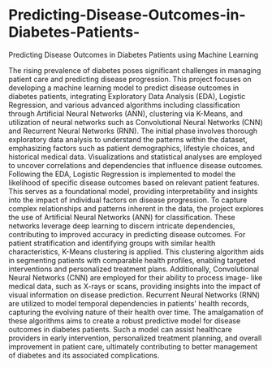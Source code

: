 # Predicting-Disease-Outcomes-in-Diabetes-Patients-
Predicting Disease Outcomes in Diabetes Patients using Machine Learning


The rising prevalence of diabetes poses significant challenges in managing patient care and
predicting disease progression. This project focuses on developing a machine learning model to
predict disease outcomes in diabetes patients, integrating Exploratory Data Analysis (EDA), Logistic
Regression, and various advanced algorithms including classification through Artificial Neural
Networks (ANN), clustering via K-Means, and utilization of neural networks such as Convolutional
Neural Networks (CNN) and Recurrent Neural Networks (RNN).
The initial phase involves thorough exploratory data analysis to understand the patterns within the
dataset, emphasizing factors such as patient demographics, lifestyle choices, and historical medical
data. Visualizations and statistical analyses are employed to uncover correlations and dependencies
that influence disease outcomes.
Following the EDA, Logistic Regression is implemented to model the likelihood of specific disease
outcomes based on relevant patient features. This serves as a foundational model, providing
interpretability and insights into the impact of individual factors on disease progression.
To capture complex relationships and patterns inherent in the data, the project explores the use of
Artificial Neural Networks (ANN) for classification. These networks leverage deep learning to discern
intricate dependencies, contributing to improved accuracy in predicting disease outcomes.
For patient stratification and identifying groups with similar health characteristics, K-Means
clustering is applied. This clustering algorithm aids in segmenting patients with comparable health
profiles, enabling targeted interventions and personalized treatment plans.
Additionally, Convolutional Neural Networks (CNN) are employed for their ability to process image-
like medical data, such as X-rays or scans, providing insights into the impact of visual information on
disease prediction. Recurrent Neural Networks (RNN) are utilized to model temporal dependencies
in patients' health records, capturing the evolving nature of their health over time.
The amalgamation of these algorithms aims to create a robust predictive model for disease
outcomes in diabetes patients. Such a model can assist healthcare providers in early intervention,
personalized treatment planning, and overall improvement in patient care, ultimately contributing
to better management of diabetes and its associated complications.
